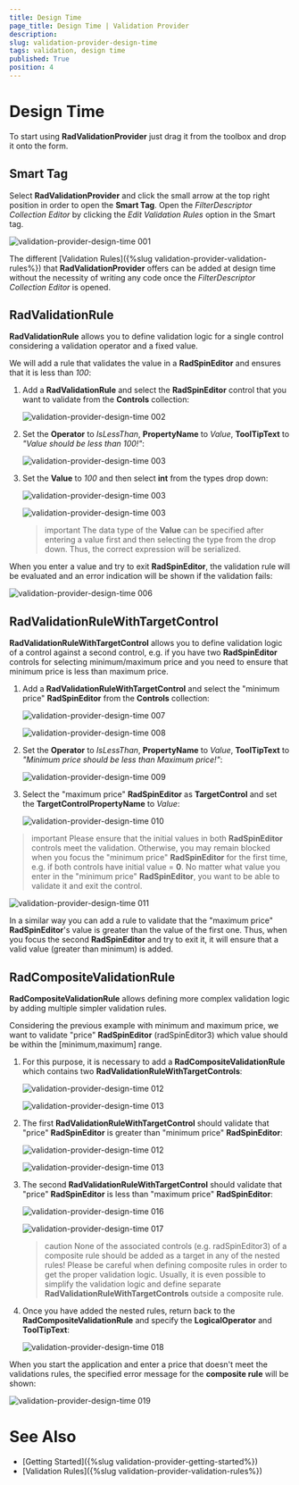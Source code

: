 ```yaml
---
title: Design Time
page_title: Design Time | Validation Provider
description:  
slug: validation-provider-design-time
tags: validation, design time
published: True
position: 4 
---
```


# Design Time

To start using **RadValidationProvider** just drag it from the toolbox and drop it onto the form.

## Smart Tag

Select **RadValidationProvider** and click the small arrow at the top right position in order to open the **Smart Tag**. Open the *FilterDescriptor Collection Editor* by clicking the *Edit Validation Rules* option in the Smart tag.

![validation-provider-design-time 001](images/validation-provider-design-time001.png) 

The different [Validation Rules]({%slug validation-provider-validation-rules%}) that **RadValidationProvider** offers can be added at design time without the necessity of writing any code once the *FilterDescriptor Collection Editor* is opened. 

## RadValidationRule

**RadValidationRule** allows you to define validation logic for a single control considering a validation operator and a fixed value.

We will add a rule that validates the value in a **RadSpinEditor** and ensures that it is less than *100*: 

1. Add a **RadValidationRule** and select the **RadSpinEditor** control that you want to validate from the **Controls** collection: 

	![validation-provider-design-time 002](images/validation-provider-design-time002.png) 

2. Set the **Operator** to *IsLessThan*, **PropertyName** to *Value*, **ToolTipText** to *"Value should be less than 100!"*:

	![validation-provider-design-time 003](images/validation-provider-design-time003.png) 

3. Set the **Value** to *100* and then select **int** from the types drop down:

	![validation-provider-design-time 003](images/validation-provider-design-time004.png) 

	![validation-provider-design-time 003](images/validation-provider-design-time005.png) 

	>important The data type of the **Value** can be specified after entering a value first and then selecting the type from the drop down. Thus, the correct expression will be serialized.

When you enter a value and try to exit **RadSpinEditor**, the validation rule will be evaluated and an error indication will be shown if the validation fails:

![validation-provider-design-time 006](images/validation-provider-design-time006.png) 

## RadValidationRuleWithTargetControl

**RadValidationRuleWithTargetControl** allows you to define validation logic of a control against a second control, e.g. if you have two **RadSpinEditor** controls for selecting minimum/maximum price and you need to ensure that minimum price is less than maximum price. 

1. Add a **RadValidationRuleWithTargetControl** and select the "minimum price" **RadSpinEditor** from the **Controls** collection: 

	![validation-provider-design-time 007](images/validation-provider-design-time007.png) 

	![validation-provider-design-time 008](images/validation-provider-design-time008.png) 

2. Set the **Operator** to *IsLessThan*, **PropertyName** to *Value*, **ToolTipText** to *"Minimum price should be less than Maximum price!"*:

	![validation-provider-design-time 009](images/validation-provider-design-time009.png) 

3. Select the "maximum price" **RadSpinEditor** as **TargetControl** and set the **TargetControlPropertyName** to *Value*:

	![validation-provider-design-time 010](images/validation-provider-design-time010.png) 

>important Please ensure that the initial values in both **RadSpinEditor** controls meet the validation. Otherwise, you may remain blocked when you focus the "minimum price" **RadSpinEditor** for the first time, e.g. if both controls have initial value = **0**. No matter what value you enter in the "minimum price" **RadSpinEditor**, you want to be able to validate it and exit the control.
>

![validation-provider-design-time 011](images/validation-provider-design-time011.png)   

In a similar way you can add a rule to validate that the "maximum price" **RadSpinEditor**'s value is greater than the value of the first one. Thus, when you focus the second **RadSpinEditor** and try to exit it, it will ensure that a valid value (greater than minimum) is added.

## RadCompositeValidationRule

**RadCompositeValidationRule** allows defining more complex validation logic by adding multiple simpler validation rules.

Considering the previous example with minimum and maximum price, we want to validate "price" **RadSpinEditor**  (radSpinEditor3) which value should be within the [minimum,maximum] range.

1. For this purpose, it is necessary to add a **RadCompositeValidationRule** which contains two **RadValidationRuleWithTargetControls**:

	![validation-provider-design-time 012](images/validation-provider-design-time012.png)   

	![validation-provider-design-time 013](images/validation-provider-design-time013.png) 

2. The first **RadValidationRuleWithTargetControl** should validate that "price" **RadSpinEditor** is greater than "minimum price" **RadSpinEditor**:

	![validation-provider-design-time 012](images/validation-provider-design-time014.png)   

	![validation-provider-design-time 013](images/validation-provider-design-time015.png) 

3. The second **RadValidationRuleWithTargetControl** should validate that "price" **RadSpinEditor** is less than "maximum price" **RadSpinEditor**:

	![validation-provider-design-time 016](images/validation-provider-design-time016.png)   

	![validation-provider-design-time 017](images/validation-provider-design-time017.png) 

	>caution None of the associated controls (e.g. radSpinEditor3) of a composite rule should be added as a target in any of the nested rules! Please be careful when defining composite rules in order to get the proper validation logic. Usually, it is even possible to simplify the validation logic and define separate **RadValidationRuleWithTargetControls** outside a composite rule.
	

4. Once you have added the nested rules, return back to the **RadCompositeValidationRule** and specify the **LogicalOperator** and **ToolTipText**:

	![validation-provider-design-time 018](images/validation-provider-design-time018.png)  

When you start the application and enter a price that doesn't meet the validations rules, the specified error message for the **composite rule** will be shown:

![validation-provider-design-time 019](images/validation-provider-design-time019.png)  

# See Also

* [Getting Started]({%slug validation-provider-getting-started%})
* [Validation Rules]({%slug validation-provider-validation-rules%})
 
        
